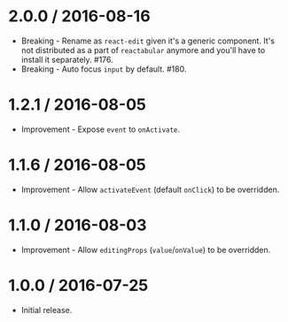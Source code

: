 2.0.0 / 2016-08-16
==================

  * Breaking - Rename as `react-edit` given it's a generic component. It's not distributed as a part of `reactabular` anymore and you'll have to install it separately. #176.
  * Breaking - Auto focus `input` by default. #180.

1.2.1 / 2016-08-05
==================

  * Improvement - Expose `event` to `onActivate`.

1.1.6 / 2016-08-05
==================

  * Improvement - Allow `activateEvent` (default `onClick`) to be overridden.

1.1.0 / 2016-08-03
==================

  * Improvement - Allow `editingProps` (`value`/`onValue`) to be overridden.

1.0.0 / 2016-07-25
==================

  * Initial release.
